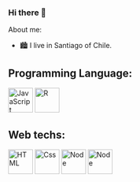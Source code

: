 ### Hi there 👋

About me: 

- 🏙  I live in Santiago of Chile.


## Programming Language:
<picture>
  <img alt="JavaScript" height="50" style="{max-width:100%}"src="https://user-images.githubusercontent.com/105947962/233183476-99314d77-5e7c-497a-a410-3e9ffbca7579.png">
</picture>
<picture>
  <img alt="R" height="50" style="{max-width:100%}"src="https://user-images.githubusercontent.com/105947962/233182902-7b9036b6-d624-467a-92ce-9ee71e9109fe.png">
</picture>

## Web techs:
<picture>
  <img alt="HTML" height="50" style="{max-width:100%}"src="https://user-images.githubusercontent.com/105947962/233184021-4cf9b1f1-5ec7-446e-93d2-364b97bcc7dc.png">
</picture>
<picture>
  <img alt="Css" height="50" style="{max-width:100%}"src="https://user-images.githubusercontent.com/105947962/233184323-ebcc99e6-ea2a-4b71-8b78-0db0a0501e58.png">
</picture>
<picture>
 <img alt="Node" height="50" style="{max-width:100%}" src="https://user-images.githubusercontent.com/105947962/233184992-83918516-870a-4806-afe1-eefbe08e5577.png">
</picture>
<picture>
 <img alt="Node" height="50" style="{max-width:100%}" src="https://user-images.githubusercontent.com/105947962/233185338-327ffcd6-f2bd-4d59-910c-681e8f0703fd.png">
</picture>



